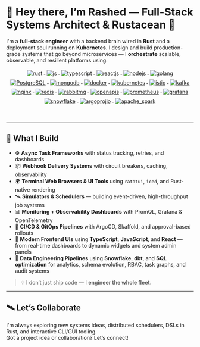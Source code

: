 # 👋 Hey there, I’m Rashed — Full-Stack Systems Architect & Rustacean 🦀

I'm a **full-stack engineer** with a backend brain wired in **Rust** and a deployment soul running on **Kubernetes**. I design and build production-grade systems that go beyond microservices — I **orchestrate** scalable, observable, and resilient platforms using:

<!-- ![](https://github.com/halfrost/halfrost/blob/master/icons/header_.png) -->
<p align="center">
  <a href="https://www.rust-lang.org/learn">
  <img src="https://www.vectorlogo.zone/logos/rust-lang/rust-lang-ar21.svg" alt="rust" style="vertical-align:top; margin:4px;">
  </a>
  <a href="https://developer.mozilla.org/en-US/docs/Web/JavaScript">
  <img src="https://www.vectorlogo.zone/logos/javascript/javascript-ar21.svg" alt="js" style="vertical-align:top; margin:4px;">
</a>
<a href="">
    <img src="https://www.vectorlogo.zone/logos/typescriptlang/typescriptlang-ar21.svg" alt="typescript" style="vertical-align:top; margin:4px;">
  </a>
  <a href="https://reactjs.org/">
    <img src="https://www.vectorlogo.zone/logos/reactjs/reactjs-ar21.svg" alt="reactjs" style="vertical-align:top; margin:4px;">
  </a>
<a href="https://nodejs.org/en/">
  <img src="https://www.vectorlogo.zone/logos/nodejs/nodejs-ar21.svg" alt="nodejs" style="vertical-align:top; margin:4px;">
</a>
   <a href="https://go.dev/">
    <img src="https://www.vectorlogo.zone/logos/golang/golang-ar21.svg" alt="golang" style="vertical-align:top; margin:4px;">
  </a>
  <a href="https://www.postgresql.org/">
  <img src="https://www.vectorlogo.zone/logos/postgresql/postgresql-ar21.svg" alt="PostgreSQL" style="vertical-align:top; margin:4px;">
</a>
  <a href="https://www.mongodb.com/">
    <img src="https://www.vectorlogo.zone/logos/mongodb/mongodb-ar21.svg" alt="mongodb" style="vertical-align:top; margin:4px;">
  </a>
  <a href="https://hub.docker.com/">
    <img src="https://www.vectorlogo.zone/logos/docker/docker-ar21.svg" alt="docker" style="vertical-align:top; margin:4px">
  </a>
  <a href="https://kubernetes.io">
    <img src="https://www.vectorlogo.zone/logos/kubernetes/kubernetes-ar21.svg" alt="kubernetes" style="vertical-align:top; margin:4px">
  </a>
  <a href="https://istio.io">
    <img src="https://www.vectorlogo.zone/logos/istioio/istioio-ar21.svg" alt="istio" style="vertical-align:top; margin:4px">
  </a>
  <a href="">
    <img src="https://www.vectorlogo.zone/logos/apache_kafka/apache_kafka-ar21.svg" alt="kafka" style="vertical-align:top; margin:4px;">
  </a>
    <a href="https://www.nginx.com/">
  <img src="https://www.vectorlogo.zone/logos/nginx/nginx-ar21.svg" alt="nginx" style="vertical-align:top; margin:4px;">
</a>
  <a href="https://redis.io/">
  <img src="https://www.vectorlogo.zone/logos/redis/redis-ar21.svg" alt="redis" style="vertical-align:top; margin:4px;">
  </a>
   <a href="https://www.rabbitmq.com">
    <img src="https://www.vectorlogo.zone/logos/rabbitmq/rabbitmq-ar21.svg" alt="rabbitmq" style="vertical-align:top; margin:4px">
  </a>
   <a href="https://www.openapis.org/">
    <img src="https://www.vectorlogo.zone/logos/openapis/openapis-ar21.svg" alt="openapis" style="vertical-align:top; margin:4px">
  </a>
   <a href="https://prometheus.io/">
    <img src="https://www.vectorlogo.zone/logos/prometheusio/prometheusio-ar21.svg" alt="prometheus" style="vertical-align:top; margin:4px">
  </a>
  <a href="https://grafana.com/">
    <img src="https://www.vectorlogo.zone/logos/grafana/grafana-ar21.svg" alt="grafana" style="vertical-align:top; margin:4px">
  </a>
  <a href="https://snowflake.com/">
    <img src="https://www.vectorlogo.zone/logos/snowflake/snowflake-ar21.svg" alt="snowflake" style="vertical-align:top; margin:4px">
  </a>
  <a href="https://argoproj.github.io/">
    <img src="https://www.vectorlogo.zone/logos/argoprojio/argoprojio-ar21.svg" alt="argoprojio" style="vertical-align:top; margin:4px">
  </a>
  <a href="https://spark.apache.org/">
    <img src="https://www.vectorlogo.zone/logos/apache_spark/apache_spark-ar21.svg" alt="apache_spark" style="vertical-align:top; margin:4px">
  </a>
</p>
<br/>

---

## 🧠 What I Build

- ⚙️ **Async Task Frameworks** with status tracking, retries, and dashboards  
- 📦 **Webhook Delivery Systems** with circuit breakers, caching, observability  
- 🌍 **Terminal Web Browsers & UI Tools** using `ratatui`, `iced`, and Rust-native rendering  
- 🛰️ **Simulators & Schedulers** — building event-driven, high-throughput job systems  
- 📊 **Monitoring + Observability Dashboards** with PromQL, Grafana & OpenTelemetry  
- 🧪 **CI/CD & GitOps Pipelines** with ArgoCD, Skaffold, and approval-based rollouts  
- 🎨 **Modern Frontend UIs** using **TypeScript**, **JavaScript**, and **React** — from real-time dashboards to dynamic widgets and system admin panels  
- 🧮 **Data Engineering Pipelines** using **Snowflake**, **dbt**, and **SQL optimization** for analytics, schema evolution, RBAC, task graphs, and audit systems

> 💡 I don’t just ship code — I **engineer the whole fleet.**

---

## 🛰️ Let’s Collaborate

I'm always exploring new systems ideas, distributed schedulers, DSLs in Rust, and interactive CLI/GUI tooling.  
Got a project idea or collaboration? Let’s connect!
